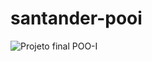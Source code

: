 # santander-pooi

![Projeto final POO-I](https://cdn.discordapp.com/attachments/1127337215350014052/1138582269666263181/image.png)
